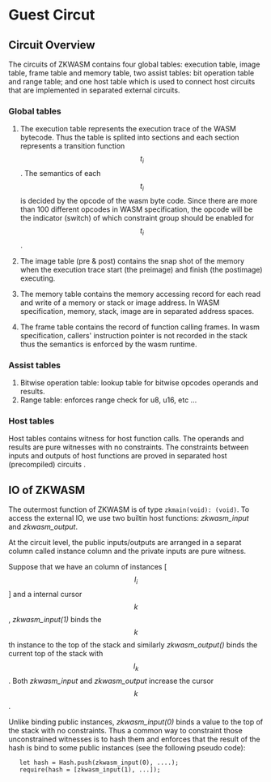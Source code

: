 # Guest Circut

## Circuit Overview
The circuits of ZKWASM contains four global tables: execution table, image table, frame table and memory table, two assist tables: bit operation table and range table; and one host table which is used to connect host circuits that are implemented in separated external circuits.

### Global tables
1. The execution table represents the execution trace of the WASM bytecode. Thus the table is splited into sections and each section represents a transition function $$t_i$$. The semantics of each $$t_i$$ is decided by the opcode of the wasm byte code. Since there are more than 100 different opcodes in WASM specification, the opcode will be the indicator (switch) of which constraint group should be enabled for $$t_i$$.

2. The image table (pre & post) contains the snap shot of the memory when the execution trace start (the preimage) and finish (the postimage) executing.

3. The memory table contains the memory accessing record for each read and write of a memory or stack or image address. In WASM specification, memory, stack, image are in separated address spaces.

4. The frame table contains the record of function calling frames. In wasm specification, callers' instruction pointer is not recorded in the stack thus the semantics is enforced by the wasm runtime.

### Assist tables
1. Bitwise operation table: lookup table for bitwise opcodes operands and results.
2. Range table: enforces range check for u8, u16, etc ...

### Host tables
Host tables contains witness for host function calls. The operands and results are pure witnesses with no constraints. The constraints between inputs and outputs of host functions are proved in separated host (precompiled) circuits .

## IO of ZKWASM
The outermost function of ZKWASM is of type `zkmain(void): (void)`. To access the external IO, we use two builtin host functions: *zkwasm_input* and *zkwasm_output*.

At the circuit level, the public inputs/outputs are arranged in a separat column called instance column and the private inputs are pure witness.

Suppose that we have an column of instances [$$I_i$$] and a internal cursor $$k$$,  *zkwasm_input(1)* binds the $$k$$th instance to the top of the stack and similarly *zkwasm_output()* binds the current top of the stack with $$I_k$$. Both *zkwasm_input* and *zkwasm_output* increase the cursor $$k$$.

Unlike binding public instances, *zkwasm_input(0)* binds a value to the top of the stack with no constraints. Thus a common way to constraint those unconstrained witnesses is to hash them and enforces that the result of the hash is bind to some public instances (see the following pseudo code):
```
   let hash = Hash.push(zkwasm_input(0), ....);
   require(hash = [zkwasm_input(1), ...]);
```
